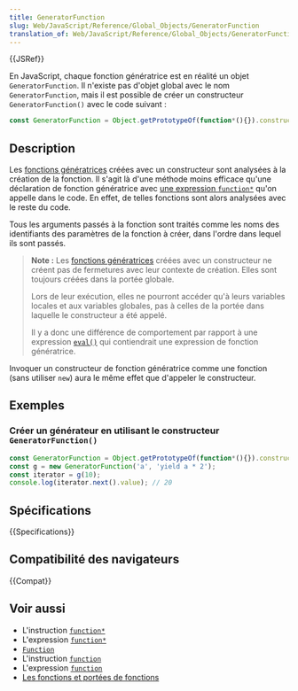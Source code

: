 ```yaml
---
title: GeneratorFunction
slug: Web/JavaScript/Reference/Global_Objects/GeneratorFunction
translation_of: Web/JavaScript/Reference/Global_Objects/GeneratorFunction
---
```


{{JSRef}}

En JavaScript, chaque fonction génératrice est en réalité un objet `GeneratorFunction`. Il n'existe pas d'objet global avec le nom `GeneratorFunction`, mais il est possible de créer un constructeur `GeneratorFunction()` avec le code suivant&nbsp;:

```js
const GeneratorFunction = Object.getPrototypeOf(function*(){}).constructor;
```

## Description

Les [fonctions génératrices](/fr/docs/Web/JavaScript/Reference/Statements/function*) créées avec un constructeur sont analysées à la création de la fonction. Il s'agit là d'une méthode moins efficace qu'une déclaration de fonction génératrice avec [une expression `function*`](/fr/docs/Web/JavaScript/Reference/Statements/function*) qu'on appelle dans le code. En effet, de telles fonctions sont alors analysées avec le reste du code.

Tous les arguments passés à la fonction sont traités comme les noms des identifiants des paramètres de la fonction à créer, dans l'ordre dans lequel ils sont passés.

> **Note :** Les [fonctions génératrices](/fr/docs/Web/JavaScript/Reference/Statements/function*) créées avec un constructeur ne créent pas de fermetures avec leur contexte de création. Elles sont toujours créées dans la portée globale.
>
> Lors de leur exécution, elles ne pourront accéder qu'à leurs variables locales et aux variables globales, pas à celles de la portée dans laquelle le constructeur a été appelé.
>
> Il y a donc une différence de comportement par rapport à une expression [`eval()`](/fr/docs/Web/JavaScript/Reference/Global_Objects/eval) qui contiendrait une expression de fonction génératrice.

Invoquer un constructeur de fonction génératrice comme une fonction (sans utiliser `new`) aura le même effet que d'appeler le constructeur.

## Exemples

### Créer un générateur en utilisant le constructeur `GeneratorFunction()`

```js
const GeneratorFunction = Object.getPrototypeOf(function*(){}).constructor;
const g = new GeneratorFunction('a', 'yield a * 2');
const iterator = g(10);
console.log(iterator.next().value); // 20
```

## Spécifications

{{Specifications}}

## Compatibilité des navigateurs

{{Compat}}

## Voir aussi

- L'instruction [`function*`](/fr/docs/Web/JavaScript/Reference/Statements/function*)
- L'expression [`function*`](/fr/docs/Web/JavaScript/Reference/Operators/function*)
- [`Function`](/fr/docs/Web/JavaScript/Reference/Global_Objects/Function)
- L'instruction [`function`](/fr/docs/Web/JavaScript/Reference/Statements/function)
- L'expression [`function`](/fr/docs/Web/JavaScript/Reference/Operators/function)
- [Les fonctions et portées de fonctions](/fr/docs/Web/JavaScript/Reference/Functions)
